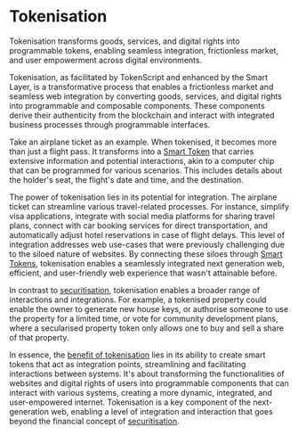 # Tokenisation

Tokenisation transforms goods, services, and digital rights into programmable tokens, enabling seamless integration, frictionless market, and user empowerment across digital environments.

Tokenisation, as facilitated by TokenScript and enhanced by the Smart Layer, is a transformative process that enables a frictionless market and seamless web integration by converting goods, services, and digital rights into programmable and composable components. These components derive their authenticity from the blockchain and interact with integrated business processes through programmable interfaces.

Take an airplane ticket as an example. When tokenised, it becomes more than just a flight pass. It transforms into a [Smart Token](SmartToken.md) that carries extensive information and potential interactions, akin to a computer chip that can be programmed for various scenarios. This includes details about the holder's seat, the flight's date and time, and the destination.

The power of tokenisation lies in its potential for integration. The airplane ticket can streamline various travel-related processes. For instance, simplify visa applications, integrate with social media platforms for sharing travel plans, connect with car booking services for direct transportation, and automatically adjust hotel reservations in case of flight delays. This level of integration addresses web use-cases that were previously challenging due to the siloed nature of websites. By connecting these siloes through [Smart Tokens](SmartToken.md), tokenisation enables a seamlessly integrated next generation web, efficient, and user-friendly web experience that wasn't attainable before.

In contrast to [securitisation](Securitization.md), tokenisation enables a broader range of interactions and integrations. For example, a tokenised property could enable the owner to generate new house keys, or authorise someone to use the property for a limited time, or vote for community development plans, where a secularised property token only allows one to buy and sell a share of that property.

In essence, the [benefit of tokenisation](TokenizationBenefits.md) lies in its ability to create smart tokens that act as integration points, streamlining and facilitating interactions between systems. It's about transforming the functionalities of websites and digital rights of users into programmable components that can interact with various systems, creating a more dynamic, integrated, and user-empowered internet. Tokenisation is a key component of the next-generation web, enabling a level of integration and interaction that goes beyond the financial concept of [securitisation](Securitization.md).

